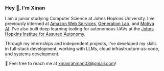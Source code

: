 ### Hey 👋, I'm Xinan

I am a junior studying Computer Science at Johns Hopkins University. I've previously interned at [Amazon Web Services](https://aws.amazon.com/?nc2=h_lg), [Generation Lab](https://www.generationlab.org/), and [Motiva AI](https://www.motiva.ai/). I've also built deep learning tooling for autonomous UAVs at the [Johns Hopkins Institue for Assured Autonomy](https://iaa.jhu.edu/). 

Through my internships and independent projects, I've developed my skills in full-stack development, working with LLMs, cloud infrastructure-as-code, and systems development.

📧 Feel free to reach me at xinanrahman03@gmail.com!
